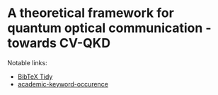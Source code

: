 # A theoretical framework for quantum optical communication - towards CV-QKD

Notable links:
* [BibTeX Tidy][1]
* [academic-keyword-occurence][2]

[1]: https://flamingtempura.github.io/bibtex-tidy/
[2]: https://github.com/Pold87/academic-keyword-occurrence

